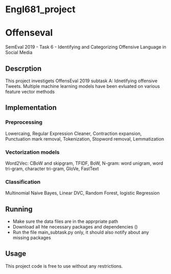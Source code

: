 # Engl681_project
# Offenseval
SemEval 2019 - Task 6 - Identifying and Categorizing Offensive Language in Social Media 

## Descrption
This project investigets OffensEval 2019 subtask A: Idnetifying offensive Tweets. Multiple machine learning models have been evluated on various feature vector methods


## Implementation

### Preprocessing
Lowercaing, Regular Expression Cleaner, Contraction expansion, Punctuation mark removal, Tokenization, Stopword removal, Lemmatization

### Vectorization models
Word2Vec: CBoW and skipgram, TFIDF, BoW, N-gram: word unigram, word tri-gram, character tri-gram, GloVe, FastText

### Classification
Multinomial Naive Bayes, Linear DVC, Random Forest, logistic Regression


## Running
- Make sure the data files are in the apprpriate path
- Download all hte necessary packages and dependencies ()
- Run the file main_subtask.py only, it should also notify about any missing packages 

## Usage
This project code is free to use without any restrictions.
